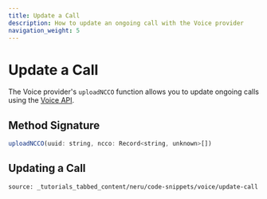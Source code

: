 ```yaml
---
title: Update a Call
description: How to update an ongoing call with the Voice provider
navigation_weight: 5
---
```


# Update a Call

The Voice provider's `uploadNCCO` function allows you to update ongoing calls using the [Voice API](/voice/voice-api/overview).

## Method Signature
```javascript
uploadNCCO(uuid: string, ncco: Record<string, unknown>[])
```

## Updating a Call

```tabbed_content
source: _tutorials_tabbed_content/neru/code-snippets/voice/update-call
```